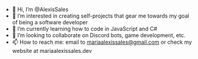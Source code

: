 - 👋 Hi, I’m @AlexisSales
- 👀 I’m interested in creating self-projects that gear me towards my goal of being a software developer
- 🌱 I’m currently learning how to code in JavaScript and C#
- 💞️ I’m looking to collaborate on Discord bots, game development, etc.
- 📫 How to reach me: email to mariaalexissales@gmail.com or check my website at mariaalexissales.dev

<!---
AlexisSales/AlexisSales is a ✨ special ✨ repository because its `README.md` (this file) appears on your GitHub profile.
You can click the Preview link to take a look at your changes.
--->
